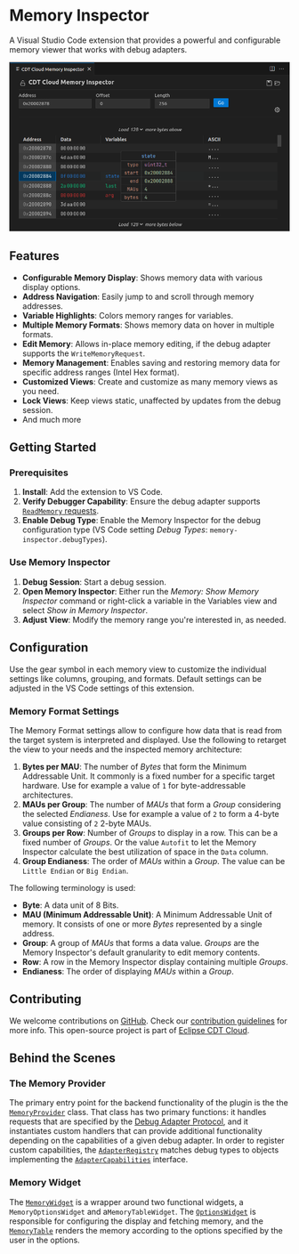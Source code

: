 # Memory Inspector

A Visual Studio Code extension that provides a powerful and configurable memory viewer that works with debug adapters.

![Screenshot of the Memory Inspector](https://raw.githubusercontent.com/eclipse-cdt-cloud/vscode-memory-inspector/main/media/memory-inspector-screenshot.png)

## Features

- **Configurable Memory Display**: Shows memory data with various display options.
- **Address Navigation**: Easily jump to and scroll through memory addresses.
- **Variable Highlights**: Colors memory ranges for variables.
- **Multiple Memory Formats**: Shows memory data on hover in multiple formats.
- **Edit Memory**: Allows in-place memory editing, if the debug adapter supports the `WriteMemoryRequest`.
- **Memory Management**: Enables saving and restoring memory data for specific address ranges (Intel Hex format).
- **Customized Views**: Create and customize as many memory views as you need.
- **Lock Views**: Keep views static, unaffected by updates from the debug session.
- And much more

## Getting Started

### Prerequisites

1. **Install**: Add the extension to VS Code.
2. **Verify Debugger Capability**: Ensure the debug adapter supports [`ReadMemory` requests](https://microsoft.github.io/debug-adapter-protocol/specification#Requests_ReadMemory).
3. **Enable Debug Type**: Enable the Memory Inspector for the debug configuration type (VS Code setting *Debug Types*: `memory-inspector.debugTypes`).

### Use Memory Inspector

1. **Debug Session**: Start a debug session.
2. **Open Memory Inspector**: Either run the *Memory: Show Memory Inspector* command or right-click a variable in the Variables view and select *Show in Memory Inspector*.
3. **Adjust View**: Modify the memory range you're interested in, as needed.

## Configuration

Use the gear symbol in each memory view to customize the individual settings like columns, grouping, and formats.
Default settings can be adjusted in the VS Code settings of this extension.

### Memory Format Settings

The Memory Format settings allow to configure how data that is read from the target system is interpreted and displayed.
Use the following to retarget the view to your needs and the inspected memory architecture:

1. **Bytes per MAU**: The number of *Bytes* that form the Minimum Addressable Unit. It commonly is a fixed number for a specific target hardware. Use for example a value of `1` for byte-addressable architectures.
2. **MAUs per Group**: The number of *MAUs* that form a *Group* considering the selected *Endianess*. Use for example a value of `2` to form a 4-byte value consisting of `2` 2-byte MAUs.
3. **Groups per Row**: Number of *Groups* to display in a row. This can be a fixed number of *Groups*. Or the value `Autofit` to let the Memory Inspector calculate the best utilization of space in the `Data` column.
4. **Group Endianess**: The order of *MAUs* within a *Group*. The value can be `Little Endian` or `Big Endian`.

The following terminology is used:

- **Byte**: A data unit of 8 Bits.
- **MAU (Minimum Addressable Unit)**: A Minimum Addressable Unit of memory. It consists of one or more *Bytes* represented by a single address.
- **Group**: A group of *MAUs* that forms a data value. *Groups* are the Memory Inspector's default granularity to edit memory contents.
- **Row**: A row in the Memory Inspector display containing multiple *Groups*.
- **Endianess**: The order of displaying *MAUs* within a *Group*.

## Contributing

We welcome contributions on [GitHub](https://github.com/eclipse-cdt-cloud/vscode-memory-inspector).
Check our [contribution guidelines](./CONTRIBUTING.md) for more info.
This open-source project is part of [Eclipse CDT Cloud](https://eclipse.dev/cdt-cloud/).

## Behind the Scenes

### The Memory Provider

The primary entry point for the backend functionality of the plugin is the the [`MemoryProvider`](./src/plugin/memory-provider.ts) class. That class
has two primary functions: it handles requests that are specified by the [Debug Adapter Protocol](https://microsoft.github.io/debug-adapter-protocol/),
and it instantiates custom handlers that can provide additional functionality depending on the capabilities of a given debug adapter. In order to
register custom capabilities, the [`AdapterRegistry`](./src/plugin/adapter-registry/adapter-registry.ts) matches debug types to objects implementing
the [`AdapterCapabilities`](./src/plugin/adapter-registry/adapter-capabilities.ts) interface.

### Memory Widget

The [`MemoryWidget`](./src/webview/components/memory-widget.tsx) is a wrapper around two functional widgets, a `MemoryOptionsWidget` and a`MemoryTableWidget`.
The [`OptionsWidget`](./src/webview/components/options-widget.tsx) is responsible for configuring the display and fetching memory, and the
[`MemoryTable`](./src/webview/components/memory-table.tsx) renders the memory according to the options specified by the user in the options.
